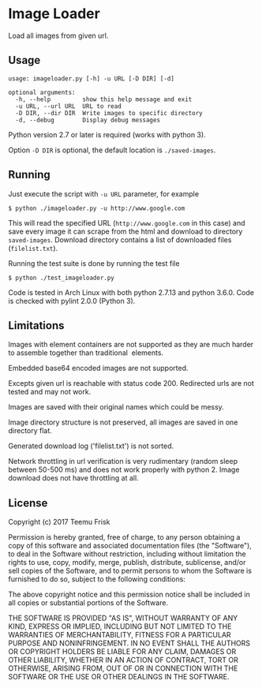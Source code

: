 # Image Loader

Load all images from given url.

## Usage

```
usage: imageloader.py [-h] -u URL [-D DIR] [-d]

optional arguments:
  -h, --help         show this help message and exit
  -u URL, --url URL  URL to read
  -D DIR, --dir DIR  Write images to specific directory
  -d, --debug        Display debug messages
```

Python version 2.7 or later is required (works with python 3).

Option `-D DIR` is optional, the default location is `./saved-images`.

## Running

Just execute the script with `-u URL` parameter, for example

```
$ python ./imageloader.py -u http://www.google.com
```

This will read the specified URL (`http://www.google.com` in this case)
and save every image it can scrape from the html and download to
directory `saved-images`. Download directory contains a list of downloaded
files (`filelist.txt`).

Running the test suite is done by running the test file

```
$ python ./test_imageloader.py
```

Code is tested in Arch Linux with both python 2.7.13 and python 3.6.0.
Code is checked with pylint 2.0.0 (Python 3).

## Limitations

Images with <picture> element containers are not supported as they
are much harder to assemble together than traditional <img> elements.

Embedded base64 encoded images are not supported.

Excepts given url is reachable with status code 200. Redirected urls
are not tested and may not work.

Images are saved with their original names which could be messy.

Image directory structure is not preserved, all images are saved in one
directory flat.

Generated download log ('filelist.txt') is not sorted.

Network throttling in url verification is very rudimentary (random sleep
between 50-500 ms) and does not work properly with python 2. Image
download does not have throttling at all.

## License

Copyright (c) 2017 Teemu Frisk

Permission is hereby granted, free of charge, to any person obtaining a copy
of this software and associated documentation files (the "Software"), to deal
in the Software without restriction, including without limitation the rights
to use, copy, modify, merge, publish, distribute, sublicense, and/or sell
copies of the Software, and to permit persons to whom the Software is
furnished to do so, subject to the following conditions:

The above copyright notice and this permission notice shall be included in all
copies or substantial portions of the Software.

THE SOFTWARE IS PROVIDED "AS IS", WITHOUT WARRANTY OF ANY KIND, EXPRESS OR
IMPLIED, INCLUDING BUT NOT LIMITED TO THE WARRANTIES OF MERCHANTABILITY,
FITNESS FOR A PARTICULAR PURPOSE AND NONINFRINGEMENT. IN NO EVENT SHALL THE
AUTHORS OR COPYRIGHT HOLDERS BE LIABLE FOR ANY CLAIM, DAMAGES OR OTHER
LIABILITY, WHETHER IN AN ACTION OF CONTRACT, TORT OR OTHERWISE, ARISING FROM,
OUT OF OR IN CONNECTION WITH THE SOFTWARE OR THE USE OR OTHER DEALINGS IN THE
SOFTWARE.
